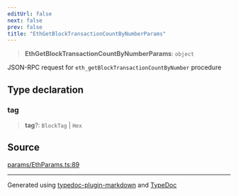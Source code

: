 ```yaml
---
editUrl: false
next: false
prev: false
title: "EthGetBlockTransactionCountByNumberParams"
---
```


> **EthGetBlockTransactionCountByNumberParams**: `object`

JSON-RPC request for `eth_getBlockTransactionCountByNumber` procedure

## Type declaration

### tag

> **tag**?: `BlockTag` \| `Hex`

## Source

[params/EthParams.ts:89](https://github.com/evmts/tevm-monorepo/blob/main/packages/actions-types/src/params/EthParams.ts#L89)

***
Generated using [typedoc-plugin-markdown](https://www.npmjs.com/package/typedoc-plugin-markdown) and [TypeDoc](https://typedoc.org/)

